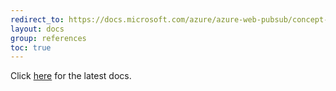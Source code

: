 ```yaml
---
redirect_to: https://docs.microsoft.com/azure/azure-web-pubsub/concept-client-protocols
layout: docs
group: references
toc: true
---
```

Click [here](https://docs.microsoft.com/azure/azure-web-pubsub/concept-client-protocols) for the latest docs.
